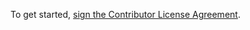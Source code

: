To get started, <a href="https://www.clahub.com/agreements/FarmBot/Farmbot-Web-API">sign the Contributor License Agreement</a>.
